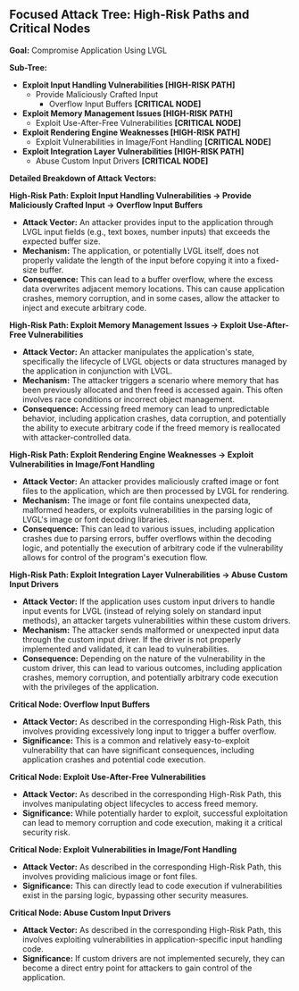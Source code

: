 ## Focused Attack Tree: High-Risk Paths and Critical Nodes

**Goal:** Compromise Application Using LVGL

**Sub-Tree:**

*   **Exploit Input Handling Vulnerabilities [HIGH-RISK PATH]**
    *   Provide Maliciously Crafted Input
        *   Overflow Input Buffers **[CRITICAL NODE]**
*   **Exploit Memory Management Issues [HIGH-RISK PATH]**
    *   Exploit Use-After-Free Vulnerabilities **[CRITICAL NODE]**
*   **Exploit Rendering Engine Weaknesses [HIGH-RISK PATH]**
    *   Exploit Vulnerabilities in Image/Font Handling **[CRITICAL NODE]**
*   **Exploit Integration Layer Vulnerabilities [HIGH-RISK PATH]**
    *   Abuse Custom Input Drivers **[CRITICAL NODE]**

**Detailed Breakdown of Attack Vectors:**

**High-Risk Path: Exploit Input Handling Vulnerabilities -> Provide Maliciously Crafted Input -> Overflow Input Buffers**

*   **Attack Vector:** An attacker provides input to the application through LVGL input fields (e.g., text boxes, number inputs) that exceeds the expected buffer size.
*   **Mechanism:** The application, or potentially LVGL itself, does not properly validate the length of the input before copying it into a fixed-size buffer.
*   **Consequence:** This can lead to a buffer overflow, where the excess data overwrites adjacent memory locations. This can cause application crashes, memory corruption, and in some cases, allow the attacker to inject and execute arbitrary code.

**High-Risk Path: Exploit Memory Management Issues -> Exploit Use-After-Free Vulnerabilities**

*   **Attack Vector:** An attacker manipulates the application's state, specifically the lifecycle of LVGL objects or data structures managed by the application in conjunction with LVGL.
*   **Mechanism:** The attacker triggers a scenario where memory that has been previously allocated and then freed is accessed again. This often involves race conditions or incorrect object management.
*   **Consequence:** Accessing freed memory can lead to unpredictable behavior, including application crashes, data corruption, and potentially the ability to execute arbitrary code if the freed memory is reallocated with attacker-controlled data.

**High-Risk Path: Exploit Rendering Engine Weaknesses -> Exploit Vulnerabilities in Image/Font Handling**

*   **Attack Vector:** An attacker provides maliciously crafted image or font files to the application, which are then processed by LVGL for rendering.
*   **Mechanism:** The image or font file contains unexpected data, malformed headers, or exploits vulnerabilities in the parsing logic of LVGL's image or font decoding libraries.
*   **Consequence:** This can lead to various issues, including application crashes due to parsing errors, buffer overflows within the decoding logic, and potentially the execution of arbitrary code if the vulnerability allows for control of the program's execution flow.

**High-Risk Path: Exploit Integration Layer Vulnerabilities -> Abuse Custom Input Drivers**

*   **Attack Vector:** If the application uses custom input drivers to handle input events for LVGL (instead of relying solely on standard input methods), an attacker targets vulnerabilities within these custom drivers.
*   **Mechanism:** The attacker sends malformed or unexpected input data through the custom input driver. If the driver is not properly implemented and validated, it can lead to vulnerabilities.
*   **Consequence:** Depending on the nature of the vulnerability in the custom driver, this can lead to various outcomes, including application crashes, memory corruption, and potentially arbitrary code execution with the privileges of the application.

**Critical Node: Overflow Input Buffers**

*   **Attack Vector:**  As described in the corresponding High-Risk Path, this involves providing excessively long input to trigger a buffer overflow.
*   **Significance:** This is a common and relatively easy-to-exploit vulnerability that can have significant consequences, including application crashes and potential code execution.

**Critical Node: Exploit Use-After-Free Vulnerabilities**

*   **Attack Vector:** As described in the corresponding High-Risk Path, this involves manipulating object lifecycles to access freed memory.
*   **Significance:** While potentially harder to exploit, successful exploitation can lead to memory corruption and code execution, making it a critical security risk.

**Critical Node: Exploit Vulnerabilities in Image/Font Handling**

*   **Attack Vector:** As described in the corresponding High-Risk Path, this involves providing malicious image or font files.
*   **Significance:** This can directly lead to code execution if vulnerabilities exist in the parsing logic, bypassing other security measures.

**Critical Node: Abuse Custom Input Drivers**

*   **Attack Vector:** As described in the corresponding High-Risk Path, this involves exploiting vulnerabilities in application-specific input handling code.
*   **Significance:** If custom drivers are not implemented securely, they can become a direct entry point for attackers to gain control of the application.